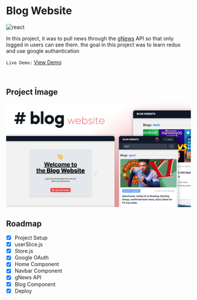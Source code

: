 # **Blog Website**


![react](https://img.shields.io/badge/React-20232A?style=for-the-badge&logo=react&logoColor=61DAFB)

In this project, it was to pull news through the [gNews](https://gnews.io) API so that only logged in users can see them. the goal in this project was to learn redux and use google authantication

`Live Demo:` [View Demo](https://azateser.github.io/15-React-Project/6.%20Blog%20Website/Live/)

<br>

## Project İmage


![blog-website](../0.%20projectImages/6-blog-website.png)


## Roadmap

- [x] Project Setup <br />
- [x] userSlice.js <br />
- [x] Store.js <br />
- [x] Google OAuth <br />
- [x] Home Component <br />
- [x] Navbar Component <br />
- [x] gNews API <br />
- [x] Blog Component <br />
- [x] Deploy <br />
